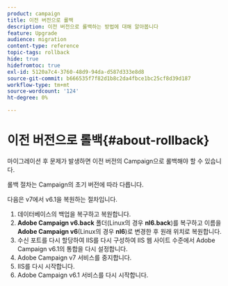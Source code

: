 ```yaml
---
product: campaign
title: 이전 버전으로 롤백
description: 이전 버전으로 롤백하는 방법에 대해 알아봅니다
feature: Upgrade
audience: migration
content-type: reference
topic-tags: rollback
hide: true
hidefromtoc: true
exl-id: 5120a7c4-3760-48d9-94da-d587d333e8d8
source-git-commit: b666535f7f82d1b8c2da4fbce1bc25cf8d39d187
workflow-type: tm+mt
source-wordcount: '124'
ht-degree: 0%

---
```


# 이전 버전으로 롤백{#about-rollback}



마이그레이션 후 문제가 발생하면 이전 버전의 Campaign으로 롤백해야 할 수 있습니다.

롤백 절차는 Campaign의 초기 버전에 따라 다릅니다.

다음은 v7에서 v6.1을 복원하는 절차입니다.

1. 데이터베이스의 백업을 복구하고 복원합니다.
1. **Adobe Campaign v6.back** 폴더(Linux의 경우 **nl6.back**)를 복구하고 이름을 **Adobe Campaign v6**(Linux의 경우 **nl6**)로 변경한 후 원래 위치로 복원합니다.
1. 수신 포트를 다시 할당하여 IIS를 다시 구성하여 IIS 웹 사이트 수준에서 Adobe Campaign v6.1의 통합을 다시 설정합니다.
1. Adobe Campaign v7 서비스를 중지합니다.
1. IIS를 다시 시작합니다.
1. Adobe Campaign v6.1 서비스를 다시 시작합니다.

<!--
	
## Restore to Campaign v6.02

Here is the procedure to restore a v6.02 from a v7.

1. Recover the backup of the database and restore it.
1. Recover the **Neolane v6.back** folder (**nl6.back** in Linux), rename it to **Neolane v6** (**nl6** in Linux) and restore it to its original location.
1. Re-configure IIS by re-assigning the listen ports to re-establish the integration of Adobe Campaign v6.02 at IIS Website level.
1. Stop the Adobe Campaign v6.1 service.
1. Re-start IIS.
1. Restart the Adobe Campaign v6.02 service.

## Restore to Campaign v5.11

Here is the procedure to restore a v5.11 from a v7.

1. Recover the backup of the database and restore it.
1. Recover the **Neolane v5.back** folder (**nl5.back** in Linux), rename it to **Neolane v5** (**nl5** in Linux) and restore it to its original location.
1. Re-configure IIS by re-assigning the listen ports to re-establish the integration of Neolane v5 at IIS Website level.
1. Stop the Adobe Campaign v7 service.
1. Re-start IIS.
1. Re-start the Adobe Campaign v5 service.

-->